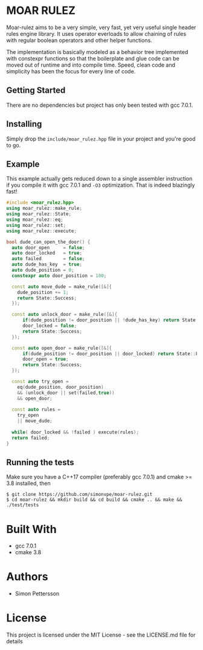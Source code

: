 # MOAR RULEZ
Moar-rulez aims to be a very simple, very fast, yet very useful single header rules engine library. It uses operator everloads to allow chaining of rules with regular boolean operators and other helper functions.

The implementation is basically modeled as a behavior tree implemented with constexpr functions so that the boilerplate and glue code can be moved out of runtime and into compile time. Speed, clean code and simplicity has been the focus for every line of code.

## Getting Started ##

There are no dependencies but project has only been tested with gcc 7.0.1.

## Installing ##

Simply drop the `include/moar_rulez.hpp` file in your project and you're good to go.

## Example ##
This example actually gets reduced down to a single assembler instruction if you compile it with gcc 7.0.1 and `-O3` optimization. That is indeed blazingly fast!
```c++
#include <moar_rulez.hpp>
using moar_rulez::make_rule;
using moar_rulez::State;
using moar_rulez::eq;
using moar_rulez::set;
using moar_rulez::execute;

bool dude_can_open_the_door() {
  auto door_open     = false;
  auto door_locked   = true;
  auto failed        = false;
  auto dude_has_key  = true;
  auto dude_position = 0;
  constexpr auto door_position = 100;

  const auto move_dude = make_rule([&]{
    dude_position += 1;
    return State::Success;
  });

  const auto unlock_door = make_rule([&]{
      if(dude_position != door_position || !dude_has_key) return State::Fail;
      door_locked = false;
      return State::Success;
  });

  const auto open_door = make_rule([&]{
      if(dude_position != door_position || door_locked) return State::Fail;
      door_open = true;
      return State::Success;
  });

  const auto try_open =
    eq(dude_position, door_position)
    && (unlock_door || set(failed,true))
    && open_door;
  
  const auto rules =
    try_open
    || move_dude;
    
  while( door_locked && !failed ) execute(rules);
  return failed;
}
```
## Running the tests ##
Make sure you have a C++17 compiler (preferably gcc 7.0.1) and cmake >= 3.8 installed, then
```
$ git clone https://github.com/simonvpe/moar-rulez.git
$ cd moar-rulez && mkdir build && cd build && cmake .. && make && ./test/tests
```
# Built With #
* gcc 7.0.1
* cmake 3.8

# Authors #
* Simon Pettersson

# License #
This project is licensed under the MIT License - see the LICENSE.md file for details
